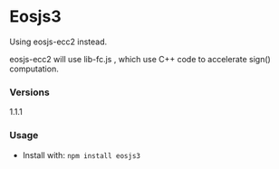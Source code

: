 

# Eosjs3

Using eosjs-ecc2 instead.

eosjs-ecc2 will use lib-fc.js , which use C++ code to accelerate sign() computation.

### Versions

1.1.1


### Usage

* Install with: `npm install eosjs3`
